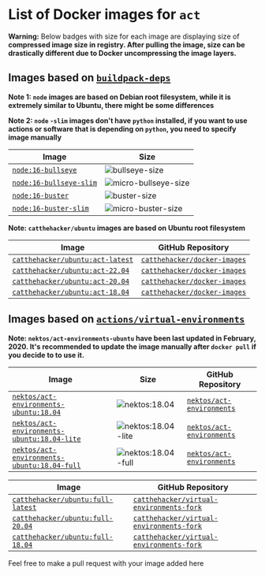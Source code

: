 # List of Docker images for `act`

**Warning:** Below badges with size for each image are displaying size of **compressed image size in registry. After pulling the image, size can be drastically different due to Docker uncompressing the image layers.**

## Images based on [`buildpack-deps`][hub/_/buildpack-deps]

**Note 1: `node` images are based on Debian root filesystem, while it is extremely similar to Ubuntu, there might be some differences**

**Note 2: `node` `-slim` images don't have `python` installed, if you want to use actions or software that is depending on `python`, you need to specify image manually**

| Image                                 | Size                                                       |
| ------------------------------------- | ---------------------------------------------------------- |
| [`node:16-bullseye`][hub/_/node]      | ![`bullseye-size`][hub/_/node/16-bullseye/size]            |
| [`node:16-bullseye-slim`][hub/_/node] | ![`micro-bullseye-size`][hub/_/node/16-bullseye-slim/size] |
| [`node:16-buster`][hub/_/node]        | ![`buster-size`][hub/_/node/16-buster/size]                |
| [`node:16-buster-slim`][hub/_/node]   | ![`micro-buster-size`][hub/_/node/16-buster-slim/size]     |

**Note: `catthehacker/ubuntu` images are based on Ubuntu root filesystem**

| Image                                                                | GitHub Repository                                             |
| -------------------------------------------------------------------- | ------------------------------------------------------------- |
| [`catthehacker/ubuntu:act-latest`][ghcr/catthehacker/ubuntu] | [`catthehacker/docker-images`][gh/catthehacker/docker_images] |
| [`catthehacker/ubuntu:act-22.04`][ghcr/catthehacker/ubuntu]  | [`catthehacker/docker-images`][gh/catthehacker/docker_images] |
| [`catthehacker/ubuntu:act-20.04`][ghcr/catthehacker/ubuntu]  | [`catthehacker/docker-images`][gh/catthehacker/docker_images] |
| [`catthehacker/ubuntu:act-18.04`][ghcr/catthehacker/ubuntu]  | [`catthehacker/docker-images`][gh/catthehacker/docker_images] |

## Images based on [`actions/virtual-environments`][gh/actions/virtual-environments]

**Note: `nektos/act-environments-ubuntu` have been last updated in February, 2020. It's recommended to update the image manually after `docker pull` if you decide to to use it.**

| Image                                                                             | Size                                                                       | GitHub Repository                                       |
| --------------------------------------------------------------------------------- | -------------------------------------------------------------------------- | ------------------------------------------------------- |
| [`nektos/act-environments-ubuntu:18.04`][hub/nektos/act-environments-ubuntu]      | ![`nektos:18.04`][hub/nektos/act-environments-ubuntu/18.04/size]           | [`nektos/act-environments`][gh/nektos/act-environments] |
| [`nektos/act-environments-ubuntu:18.04-lite`][hub/nektos/act-environments-ubuntu] | ![`nektos:18.04-lite`][hub/nektos/act-environments-ubuntu/18.04-lite/size] | [`nektos/act-environments`][gh/nektos/act-environments] |
| [`nektos/act-environments-ubuntu:18.04-full`][hub/nektos/act-environments-ubuntu] | ![`nektos:18.04-full`][hub/nektos/act-environments-ubuntu/18.04-full/size] | [`nektos/act-environments`][gh/nektos/act-environments] |

| Image                                                                 | GitHub Repository                                                                     |
| --------------------------------------------------------------------- | ------------------------------------------------------------------------------------- |
| [`catthehacker/ubuntu:full-latest`][ghcr/catthehacker/ubuntu] | [`catthehacker/virtual-environments-fork`][gh/catthehacker/virtual-environments-fork] |
| [`catthehacker/ubuntu:full-20.04`][ghcr/catthehacker/ubuntu]  | [`catthehacker/virtual-environments-fork`][gh/catthehacker/virtual-environments-fork] |
| [`catthehacker/ubuntu:full-18.04`][ghcr/catthehacker/ubuntu]  | [`catthehacker/virtual-environments-fork`][gh/catthehacker/virtual-environments-fork] |

Feel free to make a pull request with your image added here

[hub/_/buildpack-deps]: https://hub.docker.com/_/buildpack-deps
[hub/_/node]: https://hub.docker.com/r/_/node
[hub/_/node/16-bullseye/size]: https://img.shields.io/docker/image-size/_/node/16-bullseye
[hub/_/node/16-bullseye-slim/size]: https://img.shields.io/docker/image-size/_/node/16-bullseye-slim
[hub/_/node/16-buster/size]: https://img.shields.io/docker/image-size/_/node/16-buster
[hub/_/node/16-buster-slim/size]: https://img.shields.io/docker/image-size/_/node/16-buster-slim
[ghcr/catthehacker/ubuntu]: https://github.com/catthehacker/docker_images/pkgs/container/ubuntu
[hub/nektos/act-environments-ubuntu]: https://hub.docker.com/r/nektos/act-environments-ubuntu
[hub/nektos/act-environments-ubuntu/18.04/size]: https://img.shields.io/docker/image-size/nektos/act-environments-ubuntu/18.04
[hub/nektos/act-environments-ubuntu/18.04-lite/size]: https://img.shields.io/docker/image-size/nektos/act-environments-ubuntu/18.04-lite
[hub/nektos/act-environments-ubuntu/18.04-full/size]: https://img.shields.io/docker/image-size/nektos/act-environments-ubuntu/18.04-full

<!--
[hub/<username>/<image>]: https://hub.docker.com/r/[username]/[image]
[hub/<username>/<image>/<tag>/size]: https://img.shields.io/docker/image-size/[username]/[image]/[tag]
-->

<!-- GitHub repository links -->

[gh/nektos/act-environments]: https://github.com/nektos/act-environments
[gh/actions/virtual-environments]: https://github.com/actions/virtual-environments
[gh/catthehacker/docker_images]: https://github.com/catthehacker/docker_images
[gh/catthehacker/virtual-environments-fork]: https://github.com/catthehacker/virtual-environments-fork
